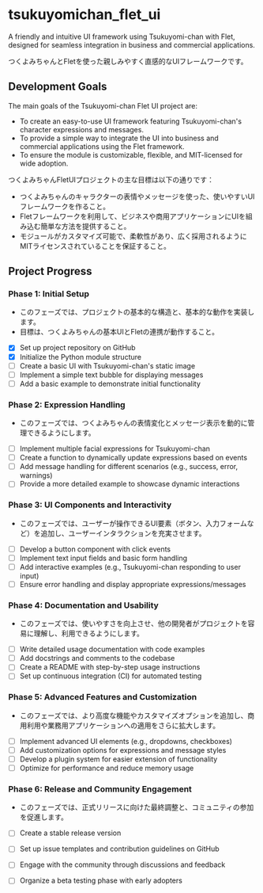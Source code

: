 # tsukuyomichan_flet_ui

A friendly and intuitive UI framework using Tsukuyomi-chan with Flet, designed for seamless integration in business and commercial applications.

つくよみちゃんとFletを使った親しみやすく直感的なUIフレームワークです。

## Development Goals

The main goals of the Tsukuyomi-chan Flet UI project are:
- To create an easy-to-use UI framework featuring Tsukuyomi-chan's character expressions and messages.
- To provide a simple way to integrate the UI into business and commercial applications using the Flet framework.
- To ensure the module is customizable, flexible, and MIT-licensed for wide adoption.

つくよみちゃんFletUIプロジェクトの主な目標は以下の通りです：
- つくよみちゃんのキャラクターの表情やメッセージを使った、使いやすいUIフレームワークを作ること。
- Fletフレームワークを利用して、ビジネスや商用アプリケーションにUIを組み込む簡単な方法を提供すること。
- モジュールがカスタマイズ可能で、柔軟性があり、広く採用されるようにMITライセンスされていることを保証すること。

## Project Progress

### Phase 1: Initial Setup
   - このフェーズでは、プロジェクトの基本的な構造と、基本的な動作を実装します。
   - 目標は、つくよみちゃんの基本UIとFletの連携が動作すること。

   - [x] Set up project repository on GitHub
   - [x] Initialize the Python module structure
   - [ ] Create a basic UI with Tsukuyomi-chan's static image
   - [ ] Implement a simple text bubble for displaying messages
   - [ ] Add a basic example to demonstrate initial functionality

### Phase 2: Expression Handling
   - このフェーズでは、つくよみちゃんの表情変化とメッセージ表示を動的に管理できるようにします。

   - [ ] Implement multiple facial expressions for Tsukuyomi-chan
   - [ ] Create a function to dynamically update expressions based on events
   - [ ] Add message handling for different scenarios (e.g., success, error, warnings)
   - [ ] Provide a more detailed example to showcase dynamic interactions

### Phase 3: UI Components and Interactivity
   - このフェーズでは、ユーザーが操作できるUI要素（ボタン、入力フォームなど）を追加し、ユーザーインタラクションを充実させます。

   - [ ] Develop a button component with click events
   - [ ] Implement text input fields and basic form handling
   - [ ] Add interactive examples (e.g., Tsukuyomi-chan responding to user input)
   - [ ] Ensure error handling and display appropriate expressions/messages

### Phase 4: Documentation and Usability
   - このフェーズでは、使いやすさを向上させ、他の開発者がプロジェクトを容易に理解し、利用できるようにします。

   - [ ] Write detailed usage documentation with code examples
   - [ ] Add docstrings and comments to the codebase
   - [ ] Create a README with step-by-step usage instructions
   - [ ] Set up continuous integration (CI) for automated testing

### Phase 5: Advanced Features and Customization
   - このフェーズでは、より高度な機能やカスタマイズオプションを追加し、商用利用や業務用アプリケーションへの適用をさらに拡大します。

   - [ ] Implement advanced UI elements (e.g., dropdowns, checkboxes)
   - [ ] Add customization options for expressions and message styles
   - [ ] Develop a plugin system for easier extension of functionality
   - [ ] Optimize for performance and reduce memory usage

### Phase 6: Release and Community Engagement
   - このフェーズでは、正式リリースに向けた最終調整と、コミュニティの参加を促進します。

   - [ ] Create a stable release version
   - [ ] Set up issue templates and contribution guidelines on GitHub
   - [ ] Engage with the community through discussions and feedback
   - [ ] Organize a beta testing phase with early adopters


  
